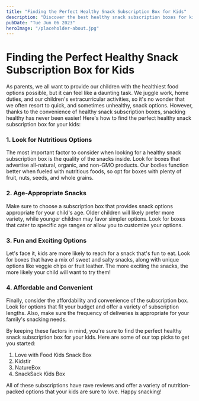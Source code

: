 ```yaml
---
title: "Finding the Perfect Healthy Snack Subscription Box for Kids"
description: "Discover the best healthy snack subscription boxes for kids. Make healthy snacking easy and fun with these top picks. Order yours today!"
pubDate: "Tue Jun 06 2023"
heroImage: "/placeholder-about.jpg"
---
```


# Finding the Perfect Healthy Snack Subscription Box for Kids

As parents, we all want to provide our children with the healthiest food options possible, but it can feel like a daunting task. We juggle work, home duties, and our children&#39;s extracurricular activities, so it&#39;s no wonder that we often resort to quick, and sometimes unhealthy, snack options. However, thanks to the convenience of healthy snack subscription boxes, snacking healthy has never been easier! Here&#39;s how to find the perfect healthy snack subscription box for your kids:

### 1. Look for Nutritious Options

The most important factor to consider when looking for a healthy snack subscription box is the quality of the snacks inside. Look for boxes that advertise all-natural, organic, and non-GMO products. Our bodies function better when fueled with nutritious foods, so opt for boxes with plenty of fruit, nuts, seeds, and whole grains.

### 2. Age-Appropriate Snacks

Make sure to choose a subscription box that provides snack options appropriate for your child&#39;s age. Older children will likely prefer more variety, while younger children may favor simpler options. Look for boxes that cater to specific age ranges or allow you to customize your options.

### 3. Fun and Exciting Options

Let&#39;s face it, kids are more likely to reach for a snack that&#39;s fun to eat. Look for boxes that have a mix of sweet and salty snacks, along with unique options like veggie chips or fruit leather. The more exciting the snacks, the more likely your child will want to try them!

### 4. Affordable and Convenient

Finally, consider the affordability and convenience of the subscription box. Look for options that fit your budget and offer a variety of subscription lengths. Also, make sure the frequency of deliveries is appropriate for your family&#39;s snacking needs.

By keeping these factors in mind, you&#39;re sure to find the perfect healthy snack subscription box for your kids. Here are some of our top picks to get you started:

1. Love with Food Kids Snack Box
2. Kidstir
3. NatureBox
4. SnackSack Kids Box

All of these subscriptions have rave reviews and offer a variety of nutrition-packed options that your kids are sure to love. Happy snacking!
